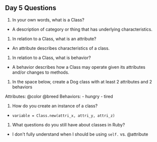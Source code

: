 ## Day 5 Questions

1. In your own words, what is a Class?

  - A description of category or thing that has underlying characteristics.

1. In relation to a Class, what is an attribute?

  - An attribute describes characteristics of a class.

1. In relation to a Class, what is behavior?

  - A behavior describes how a Class may operate given its attributes and/or changes to methods.

1. In the space below, create a Dog class with at least 2 attributes and 2 behaviors

  Attributes:
    @color
    @breed
  Behaviors:
    - hungry
    - tired

1. How do you create an instance of a class?

  - `variable = Class.new(attri_x, attri_y, attri_z)`

1. What questions do you still have about classes in Ruby?

  - I don't fully understand when I should be using `self.` vs. @attribute 
